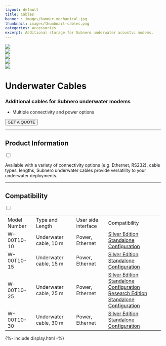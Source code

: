 ```yaml
---
layout: default
title: Cables
banner : images/banner-mechanical.jpg
thumbnail: images/thumbnail-cables.png
categories: accessories
excerpt: Additional storage for Subnero underwater acoustic modems.
---
```


<div class='full tall' style='background-image: url({{site.baseurl}}/{{page.banner}});'>
  <div class='row'>
    <div class='large-12 columns'>
      <!-- {% include section-header.html title=page.title tagline=page.tagline color=page.title_color class="big" %} -->
    </div>
  </div>
  <div class='four spacing'></div>
  <div class='four spacing'></div>
</div>

<div class='full bg-grey'>
  <div class='row'>
      <div class='accessories'>
        <div class='accessories-img'>
            <div class='mod modBlogPost big'>
              <img id='main-img' src='{{site.baseurl}}/images/accessories-cables01.jpg'>
            </div>
            <div class='modGallery'>
              <div class='media modTeamMember shortcode-list'>
                <div class="member current-li"><a class='image-nav'><img src='{{site.baseurl}}/images/accessories-cables01.jpg'></a></div>
                <div class="member"><a class='image-nav'><img src='{{site.baseurl}}/images/accessories-cables02.jpg'></a></div>
                <div class="member"><a class='image-nav'><img src='{{site.baseurl}}/images/accessories-cables03.jpg'></a></div>
                <div class="member"><a class='image-nav'><img src='{{site.baseurl}}/images/accessories-cables04.jpg'></a></div>
              </div>
            </div>
        </div>
        <div class='accessories-info'>
            <h1>Underwater Cables</h1>
            <h3>Additional cables for Subnero underwater modems</h3>
            <ul>
              <li>Multiple connectivity and power options</li>
            </ul>
            <a href="mailto:sales@subnero.com"><button type="button">GET A QUOTE</button></a>
        </div>
      </div>
      <hr>
      <div class='wrap-collapsible'>
        <h2>Product Information</h2>
        <input id ='product' class='toggle' type='checkbox'>
        <label class='lbl-toggle' for='product'></label>
        <div class='collapsible-content'>
          <p>Available with a variety of connectivity options (e.g. Ethernet, RS232), cable types, lengths, Subnero underwater cables provide versatility to your underwater deployments.</p>
        </div>
      </div>
      <hr>
      <div class='wrap-collapsible'>
        <h2>Compatibility</h2>
        <input id ='compatibility' class='toggle' type='checkbox'>
        <label class='lbl-toggle' for='compatibility'></label>
        <div class='collapsible-content'>
          <table style="width:100%">
          <tr>
            <td>Model Number</td>
            <td>Type and Length</td>
            <td>User side interface</td>
            <td>Compatibility</td>
          </tr>
          <tr>
            <td>W-00T10-10</td>
            <td>Underwater cable, 10 m</td>
            <td>Power, Ethernet</td>
            <td><a href="{{site.baseurl}}/products/wnc-m25mss3">Silver Edition Standalone Configuration</a></td>
          </tr>
          <tr>
            <td>W-00T10-15</td>
            <td>Underwater cable, 15 m</td>
            <td>Power, Ethernet</td>
            <td><a href="{{site.baseurl}}/products/wnc-m25mss3">Silver Edition Standalone Configuration</a></td>
          </tr>
          <tr>
            <td>W-00T10-25</td>
            <td>Underwater cable, 25 m</td>
            <td>Power, Ethernet</td>
            <td><a href="{{site.baseurl}}/products/wnc-m25mss3">Silver Edition Standalone Configuration</a>
              <br/><a href="{{site.baseurl}}/products/wnc-m25mrs3">Research Edition Standalone Configuration</a></td>
          </tr>
          <tr>
            <td>W-00T10-30</td>
            <td>Underwater cable, 30 m</td>
            <td>Power, Ethernet</td>
            <td><a href="{{site.baseurl}}/products/wnc-m25mss3">Silver Edition Standalone Configuration</a></td>
          </tr>
        </table>
      </div>
    </div>
  </div>
</div>
{%- include display.html -%}
